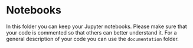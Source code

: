 # Notebooks
In this folder you can keep your Jupyter notebooks.  Please make sure that your code is commented so that others can better understand it. For a general description of your code you can use the `documentation` folder.
